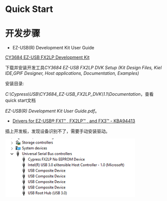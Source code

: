 # Quick Start


# 开发步骤

* EZ-USB(R) Development Kit User Guide

[CY3684 EZ-USB FX2LP Development Kit](https://www.cypress.com/documentation/development-kitsboards/cy3684-ez-usb-fx2lp-development-kit)

下载并安装开发工具*CY3684 EZ-USB FX2LP DVK Setup (Kit Design Files, Kiel IDE,GPIF Designer, Host applications, Documentation, Examples)*

安装目录:

*C:\Cypress\USB\CY3684_EZ-USB_FX2LP_DVK\1.1\Documentation*，查看quick start文档

*EZ-USB(R) Development Kit User Guide.pdf*。

* [Drivers for EZ-USB® FX1™ , FX2LP™ , and FX3™ - KBA94413](https://community.cypress.com/docs/DOC-12366)

插上开发板，发现设备识别不了，需要手动安装驱动。

![driver_install_pic](../pic/quick_start.PNG)
